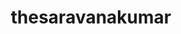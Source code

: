 ---
title: thesaravanakumar
github: https://github.com/thesaravanakumar
mode: dark
transition: 3s
archetype:
- Code
- Badges | Tags | Icons
- Minimalistic
---